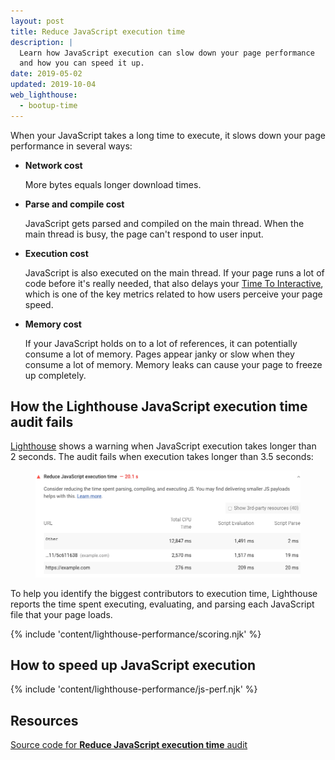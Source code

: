 ```yaml
---
layout: post
title: Reduce JavaScript execution time
description: |
  Learn how JavaScript execution can slow down your page performance
  and how you can speed it up.
date: 2019-05-02
updated: 2019-10-04
web_lighthouse:
  - bootup-time
---
```


When your JavaScript takes a long time to execute,
it slows down your page performance in several ways:

- **Network cost**

  More bytes equals longer download times.

- **Parse and compile cost**

  JavaScript gets parsed and compiled on the main thread.
  When the main thread is busy, the page can't respond to user input.

- **Execution cost**

  JavaScript is also executed on the main thread.
  If your page runs a lot of code before it's really needed,
  that also delays your [Time To Interactive](/interactive),
  which is one of the key metrics related to how users perceive your page speed.

- **Memory cost**

  If your JavaScript holds on to a lot of references,
  it can potentially consume a lot of memory.
  Pages appear janky or slow when they consume a lot of memory.
  Memory leaks can cause your page to freeze up completely.

## How the Lighthouse JavaScript execution time audit fails

[Lighthouse](https://developers.google.com/web/tools/lighthouse/)
shows a warning when JavaScript execution takes longer than 2&nbsp;seconds.
The audit fails when execution takes longer than 3.5&nbsp;seconds:

<figure class="w-figure">
  <img class="w-screenshot" src="bootup-time.png" alt="A screenshot of the Lighthouse Reduce JavaScript execution time audit">
</figure>

To help you identify the biggest contributors to execution time,
Lighthouse reports the time spent executing, evaluating, and parsing
each JavaScript file that your page loads.

{% include 'content/lighthouse-performance/scoring.njk' %}

## How to speed up JavaScript execution

{% include 'content/lighthouse-performance/js-perf.njk' %}

## Resources

[Source code for **Reduce JavaScript execution time** audit](https://github.com/GoogleChrome/lighthouse/blob/master/lighthouse-core/audits/bootup-time.js)
